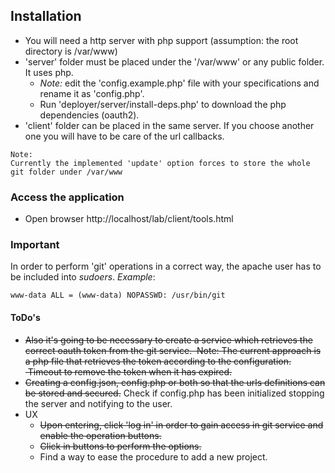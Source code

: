 ## Installation
* You will need a http server with php support (assumption: the root directory is /var/www)
* 'server' folder must be placed under the '/var/www' or any public folder. It uses php.
  + _Note:_ edit the 'config.example.php' file with your specifications and rename it as 'config.php'.
  + Run 'deployer/server/install-deps.php' to download the php dependencies (oauth2).
* 'client' folder can be placed in the same server. If you choose another one you will have to be care of the url callbacks.

```
Note:
Currently the implemented 'update' option forces to store the whole git folder under /var/www
```

### Access the application
* Open browser http://localhost/lab/client/tools.html

### Important
In order to perform 'git' operations in a correct way, the apache user has to be included into *sudoers*.
_Example_:
```
www-data ALL = (www-data) NOPASSWD: /usr/bin/git
```

#### ToDo's
* ~~Also it's going to be necessary to create a service which retrieves the correct oauth token from the git service.
  Note: The current approach is a php file that retrieves the token according to the configuration.
  Timeout to remove the token when it has expired.~~
* ~~Creating a config.json, config.php or both so that the urls definitions can be stored and secured.~~ Check if config.php has been initialized stopping the server and notifying to the user.
* UX
  + ~~Upon entering, click 'log in' in order to gain access in git service and enable the operation buttons.~~
  + ~~Click in buttons to perform the options.~~
  + Find a way to ease the procedure to add a new project.
